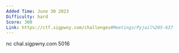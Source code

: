 ```yaml
---
Added Time: June 30 2023
Difficulty: hard
Score: 300
Link: https://ctf.sigpwny.com/challenges#Meetings/Pyjail%205-637
---
```

nc chal.sigpwny.com 5016
